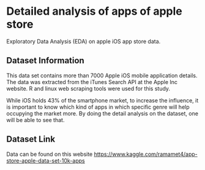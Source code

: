 # Detailed analysis of apps of apple store

Exploratory Data Analysis (EDA) on apple iOS app store data.

## Dataset Information

This data set contains more than 7000 Apple iOS mobile application details. The data was extracted from the iTunes Search API at the Apple Inc website. R and linux web scraping tools were used for this study.

While iOS holds 43% of the smartphone market, to increase the influence, it is important to know which kind of apps in which specific genre will help occupying the market more. By doing the detail analysis on the dataset, one will be able to see that. 

## Dataset Link
Data can be found on this website https://www.kaggle.com/ramamet4/app-store-apple-data-set-10k-apps
